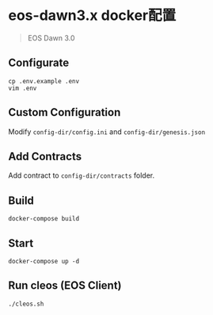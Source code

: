 # eos-dawn3.x docker配置
> EOS Dawn 3.0
## Configurate
```shell
cp .env.example .env
vim .env
```
## Custom Configuration
Modify `config-dir/config.ini` and `config-dir/genesis.json`
## Add Contracts
Add contract to `config-dir/contracts` folder.
## Build
```shell
docker-compose build
```
## Start
```shell
docker-compose up -d
```
## Run cleos (EOS Client)
```shell
./cleos.sh
```